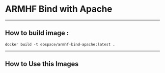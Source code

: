 # ARMHF Bind with Apache
---

## How to build image :

    docker build -t ebspace/armhf-bind-apache:latest .

---

## How to Use this Images


